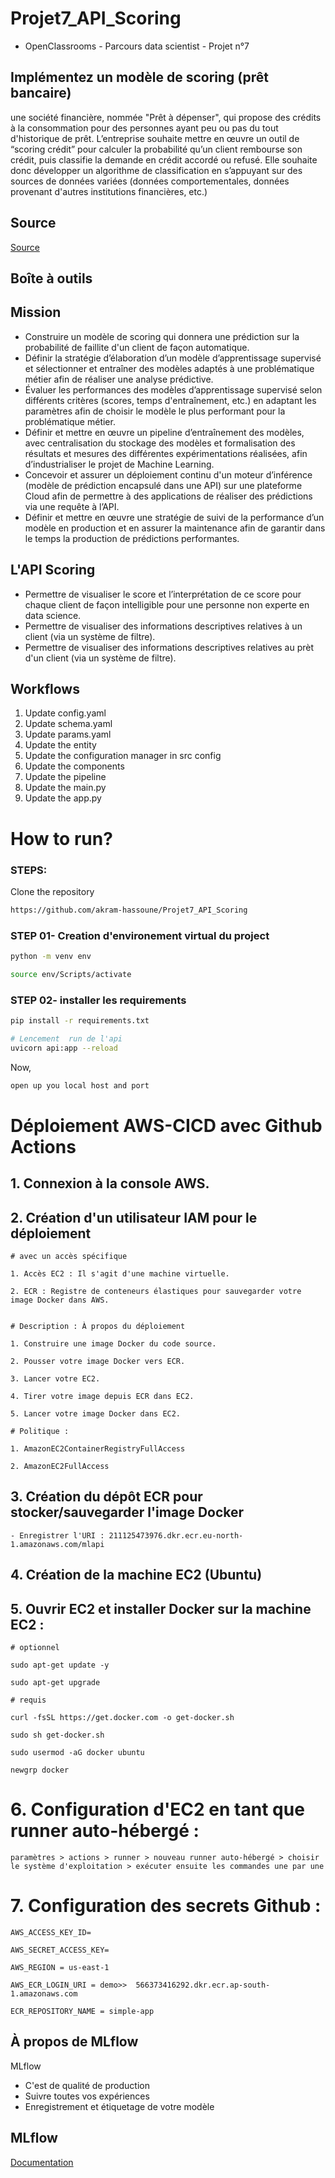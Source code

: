 # Projet7_API_Scoring 

- OpenClassrooms - Parcours data scientist - Projet n°7

## Implémentez un modèle de scoring (prêt bancaire)
une société financière, nommée "Prêt à dépenser", qui propose des crédits à la consommation pour des personnes ayant peu ou pas du tout d'historique de prêt.
L’entreprise souhaite mettre en œuvre un outil de “scoring crédit” pour calculer la probabilité qu’un client rembourse son crédit, puis classifie la demande en crédit accordé ou refusé. Elle souhaite donc développer un algorithme de classification en s’appuyant sur des sources de données variées (données comportementales, données provenant d'autres institutions financières, etc.)

## Source

[Source](https://www.kaggle.com/c/home-credit-default-risk/data)

## Boîte à outils



## Mission
- Construire un modèle de scoring qui donnera une prédiction sur la probabilité de faillite d'un client de façon automatique.
- Définir la stratégie d’élaboration d’un modèle d’apprentissage supervisé et sélectionner et entraîner des modèles adaptés à une problématique métier afin de réaliser une analyse prédictive.
- Évaluer les performances des modèles d’apprentissage supervisé selon différents critères (scores, temps d'entraînement, etc.) en adaptant les paramètres afin de choisir le modèle le plus performant pour la problématique métier.
- Définir et mettre en œuvre un pipeline d’entraînement des modèles, avec centralisation du stockage des modèles et formalisation des résultats et mesures des différentes expérimentations réalisées, afin d’industrialiser le projet de Machine Learning.
- Concevoir et assurer un déploiement continu d'un moteur d’inférence (modèle de prédiction encapsulé dans une API) sur une plateforme Cloud afin de permettre à des applications de réaliser des prédictions via une requête à l’API.
- Définir et mettre en œuvre une stratégie de suivi de la performance d’un modèle en production et en assurer la maintenance afin de garantir dans le temps la production de prédictions performantes.

## L'API Scoring 

- Permettre de visualiser le score et l’interprétation de ce score pour chaque client de façon intelligible pour une personne non experte en data science.
- Permettre de visualiser des informations descriptives relatives à un client (via un système de filtre).
- Permettre de visualiser des informations descriptives relatives au prèt d'un client (via un système de filtre).

## Workflows

1. Update config.yaml
2. Update schema.yaml
3. Update params.yaml
4. Update the entity
5. Update the configuration manager in src config
6. Update the components
7. Update the pipeline 
8. Update the main.py
9. Update the app.py

# How to run?
### STEPS:

Clone the repository

```bash
https://github.com/akram-hassoune/Projet7_API_Scoring
```
### STEP 01- Creation d'environement virtual du project 

```bash
python -m venv env
```

```bash
source env/Scripts/activate
```


### STEP 02- installer les requirements
```bash
pip install -r requirements.txt
```


```bash
# Lencement  run de l'api
uvicorn api:app --reload
```

Now,
```bash
open up you local host and port
```

# Déploiement AWS-CICD avec Github Actions

## 1. Connexion à la console AWS.

## 2. Création d'un utilisateur IAM pour le déploiement

    # avec un accès spécifique

    1. Accès EC2 : Il s'agit d'une machine virtuelle.

    2. ECR : Registre de conteneurs élastiques pour sauvegarder votre image Docker dans AWS.


    # Description : À propos du déploiement

    1. Construire une image Docker du code source.

    2. Pousser votre image Docker vers ECR.

    3. Lancer votre EC2.

    4. Tirer votre image depuis ECR dans EC2.

    5. Lancer votre image Docker dans EC2.

    # Politique :

    1. AmazonEC2ContainerRegistryFullAccess

    2. AmazonEC2FullAccess

## 3. Création du dépôt ECR pour stocker/sauvegarder l'image Docker
    - Enregistrer l'URI : 211125473976.dkr.ecr.eu-north-1.amazonaws.com/mlapi

## 4. Création de la machine EC2 (Ubuntu)

## 5. Ouvrir EC2 et installer Docker sur la machine EC2 :

    # optionnel

    sudo apt-get update -y

    sudo apt-get upgrade
    
    # requis

    curl -fsSL https://get.docker.com -o get-docker.sh

    sudo sh get-docker.sh

    sudo usermod -aG docker ubuntu

    newgrp docker

# 6. Configuration d'EC2 en tant que runner auto-hébergé :
    paramètres > actions > runner > nouveau runner auto-hébergé > choisir le système d'exploitation > exécuter ensuite les commandes une par une

# 7. Configuration des secrets Github :

    AWS_ACCESS_KEY_ID=

    AWS_SECRET_ACCESS_KEY=

    AWS_REGION = us-east-1

    AWS_ECR_LOGIN_URI = demo>>  566373416292.dkr.ecr.ap-south-1.amazonaws.com

    ECR_REPOSITORY_NAME = simple-app

## À propos de MLflow
MLflow

 - C'est de qualité de production
 - Suivre toutes vos expériences
 - Enregistrement et étiquetage de votre modèle

## MLflow

[Documentation](https://mlflow.org/docs/latest/index.html)



